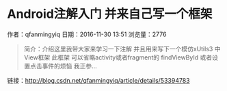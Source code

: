 # Android注解入门 并来自己写一个框架
作者：qfanmingyiq
日期：2016-11-30 13:51
浏览量：2776
> 简介：介绍这里我带大家来学习一下注解 并且用来写下一个模仿xUtils3 中View框架 
此框架 可以省略activity或者fragment的 findViewById 或者设置点击事件的烦恼 
我正参...

 链接：http://blog.csdn.net/qfanmingyiq/article/details/53394783

